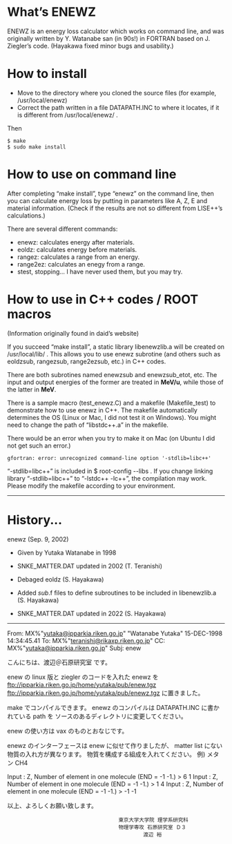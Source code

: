 # What’s ENEWZ

ENEWZ is an energy loss calculator which works on command line, and was originally written by Y. Watanabe san (in 90s!) in FORTRAN based on J. Ziegler’s code. (Hayakawa fixed minor bugs and usability.)

# How to install
* Move to the directory where you cloned the source files (for example, /usr/local/enewz)
* Correct the path written in a file DATAPATH.INC to where it locates, if it is different from /usr/local/enewz/ .

Then
```consol
$ make
$ sudo make install
```

# How to use on command line
After completing “make install”, type “enewz” on the command line, then you can calculate energy loss by putting in parameters like A, Z, E and material information. (Check if the results are not so different from LISE++’s calculations.)

There are several different commands:
* enewz: calculates energy after materials.
* eoldz: calculates energy before materials.
* rangez: calculates a range from an energy.
* range2ez: calculates an enegy from a range.
* stest, stopping… I have never used them, but you may try.

# How to use in C++ codes / ROOT macros
(Information originally found in daid’s website)

If you succeed “make install”, a static library libenewzlib.a will be created on /usr/local/lib/ . This allows you to use enewz subrotine (and others such as eoldzsub, rangezsub, range2ezsub, etc.) in C++ codes.

There are both subrotines named enewzsub and enewzsub_etot, etc. The input and output energies of the former are treated in **MeV/u**, while those of the latter in **MeV**. 

There is a sample macro (test_enewz.C) and a makefile (Makefile_test) to demonstrate how to use enewz in C++. The makefile automatically determines the OS (Linux or Mac, I did not test it on Windows). You might need to change the path of “libstdc++.a” in the makefile. 

There would be an error when you try to make it on Mac (on Ubuntu I did not get such an error.) 

```consol
gfortran: error: unrecognized command-line option '-stdlib=libc++'
```

“-stdlib=libc++” is included in $ root-config --libs . If you change linking library “-stdlib=libc++” to “-lstdc++ -lc++”, the compilation may work. Please modify the makefile according to your environment. 





--------------------------------------------------------------------------------------------
# History...

enewz  (Sep. 9, 2002)

- Given by Yutaka Watanabe in 1998

- SNKE_MATTER.DAT updated in 2002 (T. Teranishi)

- Debaged eoldz (S. Hayakawa)

- Added *sub*.f files to define subroutines to be included in libenewzlib.a (S. Hayakawa)

- SNKE_MATTER.DAT updated in 2022 (S. Hayakawa)

-----------------------------------------------------------------------------
From:	MX%"yutaka@ipparkia.riken.go.jp"  "Watanabe Yutaka" 15-DEC-1998 14:34:45.41
To:	MX%"teranishi@rikaxp.riken.go.jp"
CC:	MX%"yutaka@ipparkia.riken.go.jp"
Subj:	enew

 こんにちは、渡辺＠石原研究室 です。

 enew の linux 版と ziegler のコードを入れた enewz を
ftp://ipparkia.riken.go.jp/home/yutaka/pub/enew.tgz
ftp://ipparkia.riken.go.jp/home/yutaka/pub/enewz.tgz
に置きました。

make でコンパイルできます。
enewz のコンパイルは DATAPATH.INC に書かれている path を
ソースのあるディレクトリに変更してください。

enew の使い方は vax のものとおなじです。

enewz のインターフェースは enew に似せて作りましたが、
matter list にない物質の入れ方が異なります。
物質を構成する組成を入れてください。
例)
  メタン CH4
   
   Input : Z, Number of element in one molecule (END = -1 -1.)
     > 
6 1
   Input : Z, Number of element in one molecule (END = -1 -1.)
     > 
1 4
   Input : Z, Number of element in one molecule (END = -1 -1.)
     > 
-1 -1

 以上、よろしくお願い致します。

                                        東京大学大学院 理学系研究科
                                        物理学専攻 石原研究室 Ｄ３
                                                渡辺 裕
